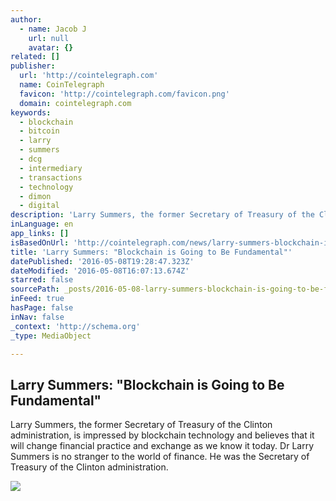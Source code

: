 ```yaml
---
author:
  - name: Jacob J
    url: null
    avatar: {}
related: []
publisher:
  url: 'http://cointelegraph.com'
  name: CoinTelegraph
  favicon: 'http://cointelegraph.com/favicon.png'
  domain: cointelegraph.com
keywords:
  - blockchain
  - bitcoin
  - larry
  - summers
  - dcg
  - intermediary
  - transactions
  - technology
  - dimon
  - digital
description: 'Larry Summers, the former Secretary of Treasury of the Clinton administration, is impressed by blockchain technology and believes that it will change financial practice and exchange as we know it today. Dr Larry Summers is no stranger to the world of finance. He was the Secretary of Treasury of the Clinton administration.'
inLanguage: en
app_links: []
isBasedOnUrl: 'http://cointelegraph.com/news/larry-summers-blockchain-is-going-to-be-fundamental'
title: 'Larry Summers: "Blockchain is Going to Be Fundamental"'
datePublished: '2016-05-08T19:28:47.323Z'
dateModified: '2016-05-08T16:07:13.674Z'
starred: false
sourcePath: _posts/2016-05-08-larry-summers-blockchain-is-going-to-be-fundamental.md
inFeed: true
hasPage: false
inNav: false
_context: 'http://schema.org'
_type: MediaObject

---
```

<article style=""><h1>Larry Summers: "Blockchain is Going to Be Fundamental"</h1><p>Larry Summers, the former Secretary of Treasury of the Clinton administration, is impressed by blockchain technology and believes that it will change financial practice and exchange as we know it today. Dr Larry Summers is no stranger to the world of finance. He was the Secretary of Treasury of the Clinton administration.</p><img src="http://cointelegraph.com/storage/uploads/view/0f1943bc9b8c2e4afc55ee161bfa5acd.jpg" /></article>